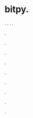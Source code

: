# bitpy.
.
.
.
.












.






















































.
























.



























.

















































































.































































.































































































.















.


































































.










































